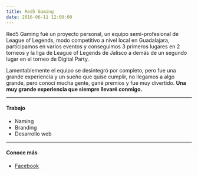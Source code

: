 ```yaml
---
title: Red5 Gaming
date: 2016-06-11 12:00:00
---
```

<p class="lead">
	Red5 Gaming fué un proyecto personal, un equipo semi-profesional de League of Legends, modo competitivo a nivel local en Guadalajara, participamos en varios eventos y conseguimos 3 primeros lugares en 2 torneos y la liga de League of Legends de Jalisco a demás de un segundo lugar en el torneo de Digital Party.
</p>

Lamentablemente el equipo se desintegró por completo, pero fue una grande experiencia y un sueño que quise cumplir, no llegamos a algo grande, pero conocí mucha gente, gané premios y fue muy divertido. **Una muy grande experiencia que siempre llevaré conmigo.**

---

#### Trabajo
- Naming
- Branding
- Desarrollo web

---

#### Conoce más

- [Facebook](https://www.facebook.com/Red5Gaming)
